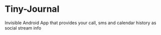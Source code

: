 Tiny-Journal
============

Invisible Android App that provides your call, sms and calendar history as social stream info
